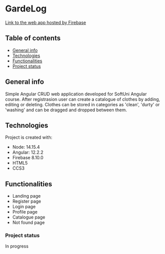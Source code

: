# GardeLog
[Link to the web app hosted by Firebase](https://gardelog-6b0f8.web.app/)

## Table of contents
* [General info](#general-info)
* [Technologies](#technologies)
* [Functionalities](#functionalities)
* [Project status](#project-status)

## General info
Simple Angular CRUD web application developed for SoftUni Angular course.
After registrasion user can create a catalogue of clothes by adding, editing or deleting.
Clothes can be stored in categories as 'clean', 'durty' or 'washing' and can be dragged and dropped between them.

## Technologies
Project is created with:
* Node: 14.15.4
* Angular: 12.2.2
* Firebase 8.10.0
* HTML5
* CCS3

## Functionalities
* Landing page
* Register page
* Login page
* Profile page
* Catalogue page
* Not found page

### Project status
In progress
